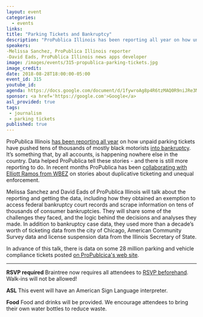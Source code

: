 ```yaml
---
layout: event
categories:
  - events
links:
title: "Parking Tickets and Bankruptcy"
description: "ProPublica Illinois has been reporting all year on how unpaid parking tickets have pushed tens of thousands of mostly black motorists into bankruptcy. It’s something that, by all accounts, is happening nowhere else in the country. In this talk, Melissa Sanchez and David Eads of ProPublica Illinois will talk about the reporting and getting the data, including how they obtained an exemption to access federal bankruptcy court records and scrape information on tens of thousands of consumer bankruptcies."
speakers:
-Melissa Sanchez, ProPublica Illinois reporter
-David Eads, ProPublica Illinois news apps developer
image: /images/events/315-propublica-parking-tickets.jpg
image_credit:
date: 2018-08-28T18:00:00-05:00
event_id: 315
youtube_id:
agenda: https://docs.google.com/document/d/1fywroAg8p4R6tzMAQ0R9niJRe3MZ2NVnfkfFR1zO9xU/edit?usp=sharing
sponsor: <a href='https://google.com'>Google</a>
asl_provided: true
tags:
 - journalism
 - parking tickets
published: true
---
```


ProPublica Illinois [has been reporting all year](https://www.propublica.org/series/driven-into-debt) on how unpaid parking tickets have pushed tens of thousands of mostly black motorists [into bankruptcy](https://features.propublica.org/driven-into-debt/chicago-ticket-debt-bankruptcy/). It’s something that, by all accounts, is happening nowhere else in the country. Data helped ProPublica tell these stories - and there is still more reporting to do. In recent months ProPublica has been [collaborating with Elliott Ramos from WBEZ](https://www.propublica.org/article/chicago-vehicle-sticker-law-ticket-price-hike-black-drivers-debt) on stories about duplicative ticketing and unequal enforcement.

Melissa Sanchez and David Eads of ProPublica Illinois will talk about the reporting and getting the data, including how they obtained an exemption to access federal bankruptcy court records and scrape information on tens of thousands of consumer bankruptcies. They will share some of the challenges they faced, and the logic behind the decisions and analyses they made. In addition to bankruptcy case data, they used more than a decade’s worth of ticketing data from the city of Chicago, American Community Survey data and license suspension data from the Illinois Secretary of State.

In advance of this talk, there is data on some 28 million parking and vehicle compliance tickets posted [on ProPublcica's web site](https://www.propublica.org/datastore/dataset/chicago-parking-ticket-data).

---

**RSVP required** Braintree now requires all attendees to [RSVP beforehand](https://www.eventbrite.com/e/chi-hack-night-registration-41703945624). Walk-ins will not be allowed!

**ASL** This event will have an American Sign Language interpreter.

**Food** Food and drinks will be provided. We encourage attendees to bring their own water bottles to reduce waste.
